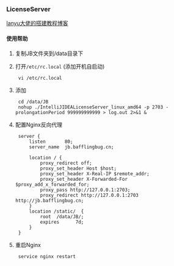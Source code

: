 ### LicenseServer
[lanyu大佬的搭建教程博客](http://blog.lanyus.com/archives/174.html)
#### 使用帮助
1. 复制JB文件夹到/data目录下
2. 打开`/etc/rc.local` (添加开机自启动)

        vi /etc/rc.local

3. 添加

        cd /data/JB
        nohup ./IntelliJIDEALicenseServer_linux_amd64 -p 2703 -prolongationPeriod 999999999999 > log.out 2>&1 &

4. 配置Nginx反向代理

        server {
            listen       80;
            server_name  jb.bafflingbug.cn;
            
            location / {
                proxy_redirect off;
                proxy_set_header Host $host;
                proxy_set_header X-Real-IP $remote_addr;
                proxy_set_header X-Forwarded-For $proxy_add_x_forwarded_for;
                proxy_pass http://127.0.0.1:2703;
                proxy_redirect http://127.0.0.1:2703 http://jb.bafflingbug.cn;
            }
            location /static/  { 
                root  /data/JB/;
                expires      7d; 
            } 
        }

5. 重启Nginx

        service nginx restart
